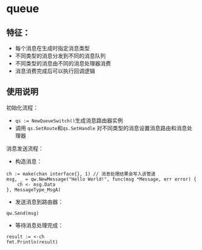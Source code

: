 # queue

## 特征：

* 每个消息在生成时指定消息类型
* 不同类型的消息分发到不同的消息队列
* 不同类型的消息由不同的消息处理器消费
* 消息消费完成后可以执行回调逻辑

## 使用说明

初始化流程：

* `qs := NewQueueSwitch()`生成消息路由器实例
* 调用 `qs.SetRoute`和`qs.SetHandle` 对不同类型的消息设置消息路由和消息处理器

消息发送流程：

* 构造消息：

```
ch := make(chan interface{}, 1) // 消息处理结果会写入该管道
msg, _ = qw.NewMessage("Hello World!", func(msg *Message, err error) {
	ch <- msg.Data
}, MessageType_MsgA)
```

* 发送消息到路由器：

```
qw.Send(msg)
```

* 等待消息处理完成：

```
result := <-ch
fmt.Println(result)
```
